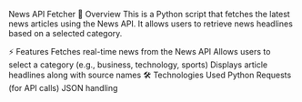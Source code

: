 News API Fetcher
📌 Overview
This is a Python script that fetches the latest news articles using the News API. It allows users to retrieve news headlines based on a selected category.

⚡ Features
Fetches real-time news from the News API
Allows users to select a category (e.g., business, technology, sports)
Displays article headlines along with source names
🛠️ Technologies Used
Python
Requests (for API calls)
JSON handling
